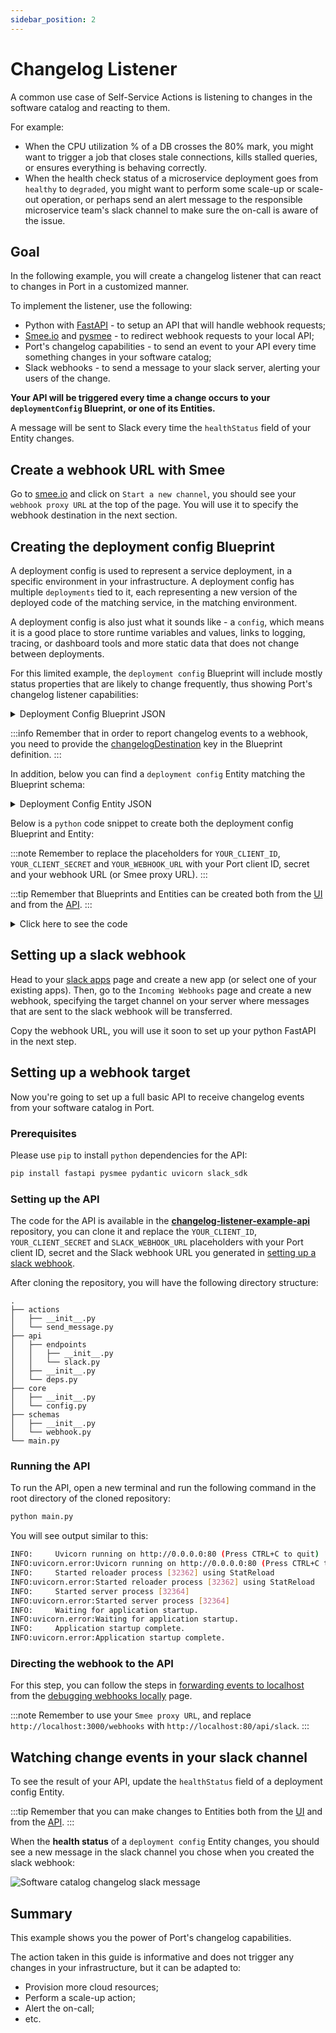 ```yaml
---
sidebar_position: 2
---
```


# Changelog Listener

A common use case of Self-Service Actions is listening to changes in the software catalog and reacting to them.

For example:

- When the CPU utilization % of a DB crosses the 80% mark, you might want to trigger a job that closes stale connections, kills stalled queries, or ensures everything is behaving correctly.
- When the health check status of a microservice deployment goes from `healthy` to `degraded`, you might want to perform some scale-up or scale-out operation, or perhaps send an alert message to the responsible microservice team's slack channel to make sure the on-call is aware of the issue.

## Goal

In the following example, you will create a changelog listener that can react to changes in Port in a customized manner.

To implement the listener, use the following:

- Python with [FastAPI](https://fastapi.tiangolo.com/) - to setup an API that will handle webhook requests;
- [Smee.io](https://smee.io) and [pysmee](https://pypi.org/project/pysmee/) - to redirect webhook requests to your local API;
- Port's changelog capabilities - to send an event to your API every time something changes in your software catalog;
- Slack webhooks - to send a message to your slack server, alerting your users of the change.

**Your API will be triggered every time a change occurs to your `deploymentConfig` Blueprint, or one of its Entities.**

A message will be sent to Slack every time the `healthStatus` field of your Entity changes.

## Create a webhook URL with Smee

Go to [smee.io](https://smee.io) and click on `Start a new channel`, you should see your `webhook proxy URL` at the top of the page. You will use it to specify the webhook destination in the next section.

## Creating the deployment config Blueprint

A deployment config is used to represent a service deployment, in a specific environment in your infrastructure. A deployment config has multiple `deployments` tied to it, each representing a new version of the deployed code of the matching service, in the matching environment.

A deployment config is also just what it sounds like - a `config`, which means it is a good place to store runtime variables and values, links to logging, tracing, or dashboard tools and more static data that does not change between deployments.

For this limited example, the `deployment config` Blueprint will include mostly status properties that are likely to change frequently, thus showing Port's changelog listener capabilities:

<details>
<summary>Deployment Config Blueprint JSON</summary>

```json showLineNumbers
{
  "identifier": "DeploymentConfig",
  "title": "Deployment Config",
  "icon": "Microservice",
  "schema": {
    "properties": {
      "healthStatus": {
        "type": "string",
        "title": "Health Status",
        "enum": ["Healthy", "Degraded", "Crashed", "Restarting"],
        "enumColors": {
          "Healthy": "green",
          "Degraded": "orange",
          "Crashed": "red",
          "Restarting": "yellow"
        }
      },
      "cpuUtil": {
        "type": "number",
        "title": "CPU Utilization"
      },
      "memoryUtil": {
        "type": "number",
        "title": "Memory Utilization"
      },
      "newRelicUrl": {
        "type": "string",
        "format": "url",
        "title": "New Relic",
        "description": "Link to the new relic dashboard of the service"
      },
      "sentryUrl": {
        "type": "string",
        "format": "url",
        "title": "Sentry URL",
        "description": "Link to the new sentry dashboard of the service"
      },
      "prometheusUrl": {
        "type": "string",
        "format": "url",
        "title": "Prometheus URL"
      },
      "locked": {
        "type": "boolean",
        "title": "Locked",
        "default": false,
        "description": "Are deployments currently allowed for this configuration",
        "icon": "Lock"
      }
    },
    "required": []
  },
  "mirrorProperties": {},
  "calculationProperties": {},
  "relations": {},
  "changelogDestination": {
    "type": "WEBHOOK",
    "url": "YOUR_WEBHOOK_URL"
  }
}
```

</details>

:::info
Remember that in order to report changelog events to a webhook, you need to provide the [changelogDestination](../../../software-catalog/blueprint/blueprint.md#changelog-destination) key in the Blueprint definition.
:::

In addition, below you can find a `deployment config` Entity matching the Blueprint schema:

<details>
<summary>Deployment Config Entity JSON</summary>

```json showLineNumbers
{
  "identifier": "notification-service-prod",
  "title": "Notification Service Production",
  "properties": {
    "healthStatus": "Healthy",
    "cpuUtil": 25,
    "memoryUtil": 30,
    "newRelicUrl": "https://newrelic.com",
    "sentryUrl": "https://sentry.io/",
    "prometheusUrl": "https://prometheus.io",
    "locked": false
  },
  "relations": {}
}
```

</details>

Below is a `python` code snippet to create both the deployment config Blueprint and Entity:

:::note
Remember to replace the placeholders for `YOUR_CLIENT_ID`, `YOUR_CLIENT_SECRET` and `YOUR_WEBHOOK_URL` with your Port client ID, secret and your webhook URL (or Smee proxy URL).
:::

:::tip
Remember that Blueprints and Entities can be created both from the [UI](../../../software-catalog/entity/tutorial.md#from-the-ui) and from the [API](../../../software-catalog/entity/tutorial.md#from-the-api).
:::

<details>
<summary>Click here to see the code</summary>

```python showLineNumbers
import requests

CLIENT_ID = 'YOUR_CLIENT_ID'
CLIENT_SECRET = 'YOUR_CLIENT_SECRET'
WEBHOOK_URL = 'YOUR_WEBHOOK_URL'

API_URL = 'https://api.getport.io/v1'

target_blueprint = 'DeploymentConfig'

credentials = {'clientId': CLIENT_ID, 'clientSecret': CLIENT_SECRET}

token_response = requests.post(f'{API_URL}/auth/access_token', json=credentials)

access_token = token_response.json()['accessToken']

headers = {
    'Authorization': f'Bearer {access_token}'
}

blueprint = {
    "identifier": "DeploymentConfig",
    "title": "Deployment Config",
    "icon": "Microservice",
    "schema": {
        "properties": {
            "healthStatus": {
                "type": "string",
                "title": "Health Status",
                "enum": ["Healthy", "Degraded", "Crashed", "Restarting"],
                "enumColors": {
                    "Healthy": "green",
                    "Degraded": "orange",
                    "Crashed": "red",
                    "Restarting": "yellow"
                }
            },
            "cpuUtil": {
                "type": "number",
                "title": "CPU Utilization"
            },
            "memoryUtil": {
                "type": "number",
                "title": "Memory Utilization"
            },
            "newRelicUrl": {
                "type": "string",
                "format": "url",
                "title": "New Relic",
                "description": "Link to the new relic dashboard of the service"
            },
            "sentryUrl": {
                "type": "string",
                "format": "url",
                "title": "Sentry URL",
                "description": "Link to the new sentry dashboard of the service"
            },
            "prometheusUrl": {
                "type": "string",
                "format": "url",
                "title": "Prometheus URL"
            },
            "locked": {
                "type": "boolean",
                "title": "Locked",
                "default": False,
                "description": "Are deployments currently allowed for this configuration",
                "icon": "Lock"
            }
        },
        "required": []
    },
    "mirrorProperties": {},
    "calculationProperties": {},
    "relations": {},
    "changelogDestination": {
        "type": "WEBHOOK",
        "url": WEBHOOK_URL
    }
}

entity = {
    "identifier": "notification-service-prod",
    "title": "Notification Service Production",
    "properties": {
        "healthStatus": "Healthy",
        "cpuUtil": 25,
        "memoryUtil": 30,
        "newRelicUrl": "https://newrelic.com",
        "sentryUrl": "https://sentry.io/",
        "prometheusUrl": "https://prometheus.io",
        "locked": False
    },
    "relations": {}
}

blueprint_response = requests.post(f'{API_URL}/blueprints', headers=headers, json=blueprint)
print(blueprint_response.json())

entity_response = requests.post(f'{API_URL}/blueprints/{target_blueprint}/entities', json=entity, headers=headers)

print(entity_response.json())
```

</details>

## Setting up a slack webhook

Head to your [slack apps](https://api.slack.com/apps) page and create a new app (or select one of your existing apps). Then, go to the `Incoming Webhooks` page and create a new webhook, specifying the target channel on your server where messages that are sent to the slack webhook will be transferred.

Copy the webhook URL, you will use it soon to set up your python FastAPI in the next step.

## Setting up a webhook target

Now you're going to set up a full basic API to receive changelog events from your software catalog in Port.

### Prerequisites

Please use `pip` to install `python` dependencies for the API:

```bash showLineNumbers
pip install fastapi pysmee pydantic uvicorn slack_sdk
```

### Setting up the API

The code for the API is available in the [**changelog-listener-example-api**](https://github.com/port-labs/port-changelog-listener-example-api) repository, you can clone it and replace the `YOUR_CLIENT_ID`, `YOUR_CLIENT_SECRET` and `SLACK_WEBHOOK_URL` placeholders with your Port client ID, secret and the Slack webhook URL you generated in [setting up a slack webhook](#setting-up-a-slack-webhook).

After cloning the repository, you will have the following directory structure:

```
.
├── actions
│   ├── __init__.py
│   └── send_message.py
├── api
│   ├── endpoints
│   │   ├── __init__.py
│   │   └── slack.py
│   ├── __init__.py
│   └── deps.py
├── core
│   ├── __init__.py
│   └── config.py
├── schemas
│   ├── __init__.py
│   └── webhook.py
└── main.py
```

### Running the API

To run the API, open a new terminal and run the following command in the root directory of the cloned repository:

```bash showLineNumbers
python main.py
```

You will see output similar to this:

```bash showLineNumbers
INFO:     Uvicorn running on http://0.0.0.0:80 (Press CTRL+C to quit)
INFO:uvicorn.error:Uvicorn running on http://0.0.0.0:80 (Press CTRL+C to quit)
INFO:     Started reloader process [32362] using StatReload
INFO:uvicorn.error:Started reloader process [32362] using StatReload
INFO:     Started server process [32364]
INFO:uvicorn.error:Started server process [32364]
INFO:     Waiting for application startup.
INFO:uvicorn.error:Waiting for application startup.
INFO:     Application startup complete.
INFO:uvicorn.error:Application startup complete.
```

### Directing the webhook to the API

For this step, you can follow the steps in [forwarding events to localhost](../local-debugging-webhook.md#forwarding-events-to-localhost) from the [debugging webhooks locally](../local-debugging-webhook.md) page.

:::note
Remember to use your `Smee proxy URL`, and replace `http://localhost:3000/webhooks` with `http://localhost:80/api/slack`.
:::

## Watching change events in your slack channel

To see the result of your API, update the `healthStatus` field of a deployment config Entity.

:::tip
Remember that you can make changes to Entities both from the [UI](../../../software-catalog/entity/tutorial.md#from-the-ui) and from the [API](../../../software-catalog/entity/tutorial.md#from-the-api).
:::

When the **health status** of a `deployment config` Entity changes, you should see a new message in the slack channel you chose when you created the slack webhook:

![Software catalog changelog slack message](../../../../static/img/self-service-actions/changelog-slack-message.png)

## Summary

This example shows you the power of Port's changelog capabilities.

The action taken in this guide is informative and does not trigger any changes in your infrastructure, but it can be adapted to:

- Provision more cloud resources;
- Perform a scale-up action;
- Alert the on-call;
- etc.
